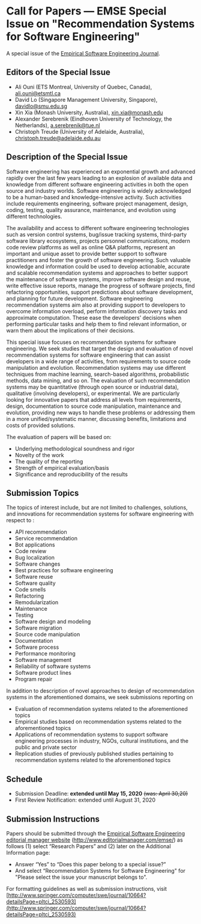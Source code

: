 # Call for Papers — EMSE Special Issue on "Recommendation Systems for Software Engineering"

A special issue of the [Empirical Software Engineering Journal](http://www.springer.com/computer/swe/journal/10664).

## Editors of the Special Issue

- Ali Ouni (ETS Montreal, University of Quebec, Canada), ali.ouni@etsmtl.ca
- David Lo (Singapore Management University, Singapore), davidlo@smu.edu.sg
- Xin Xia (Monash University, Australia), xin.xia@monash.edu
- Alexander Serebrenik (Eindhoven University of Technology, the Netherlands), a.serebrenik@tue.nl
- Christoph Treude (University of Adelaide, Australia), christoph.treude@adelaide.edu.au

## Description of the Special Issue
Software engineering has experienced an exponential growth and advanced rapidly over the last few years leading to an explosion of available data and knowledge from different software engineering activities in both the open source and industry worlds. Software engineering is widely acknowledged to be a human-based and knowledge-intensive activity. Such activities include requirements engineering, software project management, design, coding, testing, quality assurance, maintenance, and evolution using different technologies.
 
The availability and access to different software engineering technologies such as version control systems, bug/issue tracking systems, third-party software library ecosystems, projects personnel communications, modern code review platforms as well as online Q&A platforms, represent an important and unique asset to provide better support to software practitioners and foster the growth of software engineering. Such valuable knowledge and information could be used to develop actionable, accurate and scalable recommendation systems and approaches to better support the maintenance of software systems, improve software design and reuse, write effective issue reports, manage the progress of software projects, find refactoring opportunities, support predictions about software development, and planning for future development. Software engineering recommendation systems aim also at providing support to developers to overcome information overload, perform information discovery tasks and approximate computation. These ease the developers' decisions when performing particular tasks and help them to find relevant information, or warn them about the implications of their decisions.

This special issue focuses on recommendation systems for software engineering. We seek studies that target the design and evaluation of novel recommendation systems for software engineering that can assist developers in a wide range of activities, from requirements to source code manipulation and evolution. Recommendation systems may use different techniques from machine learning, search-based algorithms, probabilistic methods, data mining, and so on. The evaluation of such recommendation systems may be quantitative (through open source or industrial data), qualitative (involving developers), or experimental. We are particularly looking for innovative papers that address all levels from requirements, design, documentation to source code manipulation, maintenance and evolution, providing new ways to handle these problems or addressing them in a more unified/systematic manner, discussing benefits, limitations and costs of provided solutions.

The evaluation of papers will be based on:
- Underlying methodological soundness and rigor
- Novelty of the work
- The quality of the reporting
- Strength of empirical evaluation/basis
- Significance and reproducibility of the results

## Submission Topics
The topics of interest include, but are not limited to challenges, solutions, and innovations for recommendation systems for software engineering with respect to :
- API recommendation
- Service recommendation
- Bot applications
- Code review
- Bug localization
- Software changes
- Best practices for software engineering
- Software reuse
- Software quality
- Code smells
- Refactoring
- Remodularization
- Maintenance
- Testing
- Software design and modeling
- Software migration
- Source code manipulation
- Documentation
- Software process
- Performance monitoring
- Software management
- Reliability of software systems
- Software product lines
- Program repair

In addition to description of novel approaches to design of recommendation systems in the aforementioned domains, we seek submissions reporting on
- Evaluation of recommendation systems related to the aforementioned topics
- Empirical studies based on recommendation systems related to the aforementioned topics
- Applications of recommendation systems to support software engineering processes in industry, NGOs, cultural institutions, and the public and private sector
- Replication studies of previously published studies pertaining to recommendation systems related to the aforementioned topics

## Schedule
- Submission Deadline:          **extended until May 15, 2020** ~~(was: April 30,20)~~
- First Review Notification:       extended until August 31, 2020
 
## Submission Instructions
Papers should be submitted through the [Empirical Software Engineering editorial manager website](http://www.editorialmanager.com/emse/) (http://www.editorialmanager.com/emse/) as follows (1) select “Research Papers” and (2) later on the Additional Information page:
- Answer “Yes” to “Does this paper belong to a special issue?”
- And select “Recommendation Systems for Software Engineering" for "Please select the issue your manuscript belongs to".

For formatting guidelines as well as submission instructions, visit [http://www.springer.com/computer/swe/journal/10664?detailsPage=pltci_2530593](http://www.springer.com/computer/swe/journal/10664?detailsPage=pltci_2530593)

